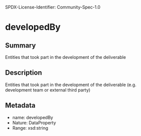 SPDX-License-Identifier: Community-Spec-1.0

# developedBy

## Summary

Entities that took part in the development of the deliverable

## Description

Entities that took part in the development of the deliverable
(e.g. development team or external third party)

## Metadata

- name: developedBy
- Nature: DataProperty
- Range: xsd:string
